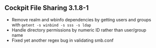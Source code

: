 ## Cockpit File Sharing 3.1.8-1

* Remove realm and wbinfo dependencies by getting users and groups with `getent -s winbind -s sss -s ldap`
* Handle directory permissions by numeric ID rather than user/group name
* Fixed yet another regex bug in validating smb.conf
